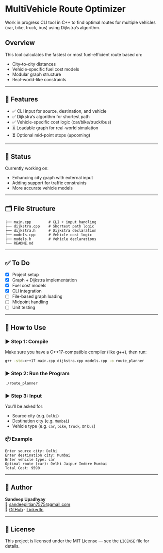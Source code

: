# MultiVehicle Route Optimizer

Work in progress CLI tool in C++ to find optimal routes for multiple vehicles (car, bike, truck, bus) using Dijkstra’s algorithm.

##  Overview
This tool calculates the fastest or most fuel-efficient route based on:
- City-to-city distances
- Vehicle-specific fuel cost models
- Modular graph structure
- Real-world-like constraints

---

## 🔧 Features
- ✅ CLI input for source, destination, and vehicle
- ✅ Dijkstra’s algorithm for shortest path
- ✅ Vehicle-specific cost logic (car/bike/truck/bus)
- ⏳ Loadable graph for real-world simulation
- ⏳ Optional mid-point stops (upcoming)

---

## 🚧 Status
Currently working on:
- Enhancing city graph with external input
- Adding support for traffic constraints
- More accurate vehicle models

---

## 🗂️ File Structure
```
├── main.cpp        # CLI + input handling
├── dijkstra.cpp    # Shortest path logic
├── dijkstra.h      # Dijkstra declaration
├── models.cpp      # Vehicle cost logic
├── models.h        # Vehicle declarations
└── README.md
```

---

## ✅ To Do
- [x] Project setup
- [x] Graph + Dijkstra implementation
- [x] Fuel cost models
- [x] CLI integration
- [ ] File-based graph loading
- [ ] Midpoint handling
- [ ] Unit testing

---

## 🏁 How to Use
### ▶️ Step 1: Compile
Make sure you have a C++17-compatible compiler (like g++), then run:
```bash
g++ -std=c++17 main.cpp dijkstra.cpp models.cpp -o route_planner
```

### ▶️ Step 2: Run the Program
```bash
./route_planner
```

### ▶️ Step 3: Input
You'll be asked for:
- Source city (e.g. `Delhi`)
- Destination city (e.g. `Mumbai`)
- Vehicle type (e.g. `car`, `bike`, `truck`, or `bus`)

### 📦 Example
```
Enter source city: Delhi
Enter destination city: Mumbai
Enter vehicle type: car
Optimal route (car): Delhi Jaipur Indore Mumbai 
Total Cost: 9590
```

---

## 👤 Author
**Sandeep Upadhyay**  
📧 sandeepiitian7575@gmail.com  
🔗 [GitHub](https://github.com/sandeep-up) · [LinkedIn](https://linkedin.com/in/sandeep-upadhyay)

---

## 📄 License
This project is licensed under the MIT License — see the `LICENSE` file for details.

